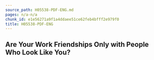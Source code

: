 ```yaml
---
source_path: H05538-PDF-ENG.md
pages: n/a-n/a
chunk_id: e1e56271a9f1a4ddaee51ce62feb4bfff2e979f0
title: H05538-PDF-ENG
---
```

## Are Your Work Friendships Only with People Who Look Like You?
